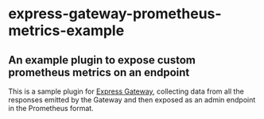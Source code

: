 # express-gateway-prometheus-metrics-example

## An example plugin to expose custom prometheus metrics on an endpoint

This is a sample plugin for [Express Gateway](https://express-gateway.io), collecting data from all the responses emitted by the Gateway and then exposed as an admin endpoint in the Prometheus format.
